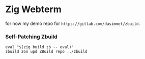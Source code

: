 # Zig Webterm


for now my demo repo for `https://gitlab.com/dasimmet/zbuild`.

### Self-Patching Zbuild

```
eval "$(zig build zb -- eval)"
zbuild zon upd ZBuild repo ../zbuild
```